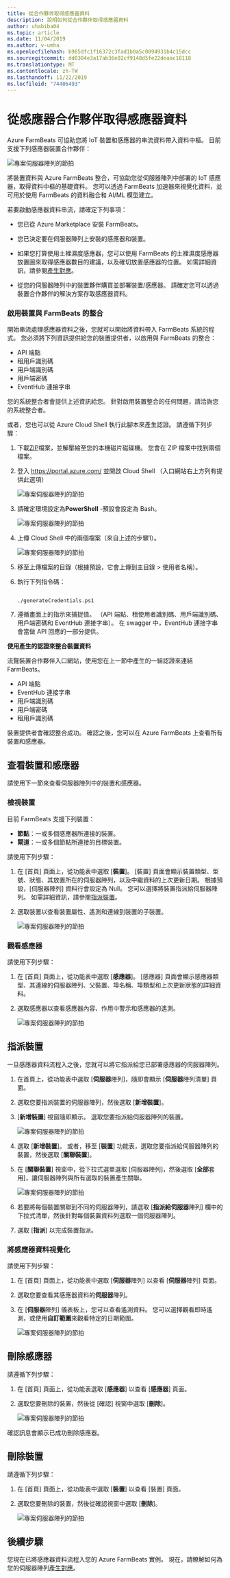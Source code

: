 ```yaml
---
title: 從合作夥伴取得感應器資料
description: 說明如何從合作夥伴取得感應器資料
author: uhabiba04
ms.topic: article
ms.date: 11/04/2019
ms.author: v-umha
ms.openlocfilehash: b985dfc1f16372c3fad1b0a5c0894931b4c15dcc
ms.sourcegitcommit: dd0304e3a17ab36e02cf9148d5fe22deaac18118
ms.translationtype: MT
ms.contentlocale: zh-TW
ms.lasthandoff: 11/22/2019
ms.locfileid: "74406493"
---
```

# <a name="get-sensor-data-from-sensor-partners"></a>從感應器合作夥伴取得感應器資料

Azure FarmBeats 可協助您將 IoT 裝置和感應器的串流資料帶入資料中樞。 目前支援下列感應器裝置合作夥伴：

  ![專案伺服器陣列的節拍](./media/get-sensor-data-from-sensor-partner/partner-information-1.png)

將裝置資料與 Azure FarmBeats 整合，可協助您從伺服器陣列中部署的 IoT 感應器，取得資料中樞的基礎資料。 您可以透過 FarmBeats 加速器來視覺化資料，並可用於使用 FarmBeats 的資料融合和 AI/ML 模型建立。

若要啟動感應器資料串流，請確定下列事項：

-  您已從 Azure Marketplace 安裝 FarmBeats。
-  您已決定要在伺服器陣列上安裝的感應器和裝置。
-  如果您打算使用土裡濕度感應器，您可以使用 FarmBeats 的土裡濕度感應器放置圖來取得感應器數目的建議，以及確切放置感應器的位置。 如需詳細資訊，請參閱[產生對應](generate-maps.md)。

- 從您的伺服器陣列中的裝置夥伴購買並部署裝置/感應器。 請確定您可以透過裝置合作夥伴的解決方案存取感應器資料。

### <a name="enable-device-integration-with-farmbeats"></a>啟用裝置與 FarmBeats 的整合   

開始串流處理感應器資料之後，您就可以開始將資料帶入 FarmBeats 系統的程式。 您必須將下列資訊提供給您的裝置提供者，以啟用與 FarmBeats 的整合：  

 - API 端點  
 - 租用戶識別碼  
 - 用戶端識別碼  
 - 用戶端密碼  
 - EventHub 連接字串

您的系統整合者會提供上述資訊給您。 針對啟用裝置整合的任何問題，請洽詢您的系統整合者。

或者，您也可以從 Azure Cloud Shell 執行此腳本來產生認證。 請遵循下列步驟：

1. 下載[ZIP](https://aka.ms/farmbeatspartnerscript)檔案，並解壓縮至您的本機磁片磁碟機。 您會在 ZIP 檔案中找到兩個檔案。
2. 登入 https://portal.azure.com/ 並開啟 Cloud Shell （入口網站右上方列有提供此選項）  

    ![專案伺服器陣列的節拍](./media/get-drone-imagery-from-drone-partner/navigation-bar-1.png)

3. 請確定環境設定為**PowerShell** -預設會設定為 Bash。

    ![專案伺服器陣列的節拍](./media/get-sensor-data-from-sensor-partner/power-shell-new-1.png)

4. 上傳 Cloud Shell 中的兩個檔案（來自上述的步驟1）。

    ![專案伺服器陣列的節拍](./media/get-sensor-data-from-sensor-partner/power-shell-two-1.png)

5. 移至上傳檔案的目錄（根據預設，它會上傳到主目錄 > 使用者名稱）。
6. 執行下列指令碼：

    ```azurepowershell-interactive 

    ./generateCredentials.ps1   

    ```
7. 遵循畫面上的指示來捕捉值。 （API 端點、租使用者識別碼、用戶端識別碼、用戶端密碼和 EventHub 連接字串）。 在 swagger 中，EventHub 連接字串會當做 API 回應的一部分提供。

**使用產生的認證來整合裝置資料**

流覽裝置合作夥伴入口網站，使用您在上一節中產生的一組認證來連結 FarmBeats。

 - API 端點  
 - EventHub 連接字串  
 - 用戶端識別碼  
 - 用戶端密碼  
 - 租用戶識別碼  

 裝置提供者會確認整合成功。 確認之後，您可以在 Azure FarmBeats 上查看所有裝置和感應器。

## <a name="view-devices-and-sensors"></a>查看裝置和感應器

請使用下一節來查看伺服器陣列中的裝置和感應器。

### <a name="view-devices"></a>檢視裝置

目前 FarmBeats 支援下列裝置：

- **節點**：一或多個感應器所連接的裝置。
- **閘道**：一或多個節點所連接的目標裝置。

請使用下列步驟：

1. 在 [首頁] 頁面上，從功能表中選取 [**裝置**]。
  [裝置] 頁面會顯示裝置類型、型號、狀態、其放置所在的伺服器陣列，以及中繼資料的上次更新日期。 根據預設，[伺服器陣列] 資料行會設定為 Null。 您可以選擇將裝置指派給伺服器陣列。 如需詳細資訊，請參閱[指派裝置](#assign-devices)。
2. 選取裝置以查看裝置屬性、遙測和連線到裝置的子裝置。  

    ![專案伺服器陣列的節拍](./media/get-sensor-data-from-sensor-partner/view-devices-1.png)

### <a name="view-sensors"></a>觀看感應器

請使用下列步驟：

1. 在 [首頁] 頁面上，從功能表中選取 [**感應器**]。
  [感應器] 頁面會顯示感應器類型、其連線的伺服器陣列、父裝置、埠名稱、埠類型和上次更新狀態的詳細資料。
2. 選取感應器以查看感應器內容、作用中警示和感應器的遙測。

    ![專案伺服器陣列的節拍](./media/get-sensor-data-from-sensor-partner/view-sensors-1.png)

## <a name="assign-devices"></a>指派裝置  

一旦感應器資料流程入之後，您就可以將它指派給您已部署感應器的伺服器陣列。

1. 在首頁上，從功能表中選取 [**伺服器**陣列]，隨即會顯示 [**伺服器**陣列清單] 頁面。  
2. 選取您要指派裝置的伺服器陣列，然後選取 [**新增裝置**]。  
3. [**新增裝置**] 視窗隨即顯示。 選取您要指派給伺服器陣列的裝置。

    ![專案伺服器陣列的節拍](./media/get-sensor-data-from-sensor-partner/add-devices-1.png)

4. 選取 [**新增裝置**]。 或者，移至 [**裝置**] 功能表，選取您要指派給伺服器陣列的裝置，然後選取 [**關聯裝置**]。  
5. 在 [**關聯裝置**] 視窗中，從下拉式選單選取 [伺服器陣列]，然後選取 [**全部**套用]，讓伺服器陣列與所有選取的裝置產生關聯。

    ![專案伺服器陣列的節拍](./media/get-sensor-data-from-sensor-partner/associate-devices-1.png)

6. 若要將每個裝置關聯到不同的伺服器陣列，請選取 [**指派給伺服器**陣列] 欄中的下拉式清單，然後針對每個裝置資料列選取一個伺服器陣列。  
7. 選取 [**指派**] 以完成裝置指派。

### <a name="visualize-sensor-data"></a>將感應器資料視覺化

請使用下列步驟：

1. 在 [首頁] 頁面上，從功能表中選取 [**伺服器**陣列] 以查看 [**伺服器**陣列] 頁面。  
2. 選取您要查看其感應器資料的**伺服器**陣列。  
3. 在 [**伺服器**陣列] 儀表板上，您可以查看遙測資料。 您可以選擇觀看即時遙測，或使用**自訂範圍**來觀看特定的日期範圍。

    ![專案伺服器陣列的節拍](./media/get-sensor-data-from-sensor-partner/telemetry-data-1.png)

## <a name="delete-sensor"></a>刪除感應器

請遵循下列步驟：

1. 在 [首頁] 頁面上，從功能表選取 [**感應器**] 以查看 [**感應器**] 頁面。  
2. 選取您要刪除的裝置，然後從 [確認] 視窗中選取 [**刪除**]。

    ![專案伺服器陣列的節拍](./media/get-sensor-data-from-sensor-partner/delete-sensors-1.png)

確認訊息會顯示已成功刪除感應器。  

## <a name="delete-devices"></a>刪除裝置

請遵循下列步驟：

1. 在 [首頁] 頁面上，從功能表中選取 [**裝置**] 以查看 [裝置] 頁面。  
2. 選取您要刪除的裝置，然後從確認視窗中選取 [**刪除**]。

    ![專案伺服器陣列的節拍](./media/get-sensor-data-from-sensor-partner/delete-device-1.png)

## <a name="next-steps"></a>後續步驟

您現在已將感應器資料流程入您的 Azure FarmBeats 實例。 現在，請瞭解如何為您的伺服器陣列[產生對應](generate-maps.md#generate-maps)。
